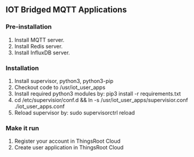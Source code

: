 ## IOT Bridged MQTT Applications

### Pre-installation
1. Install MQTT server.
2. Install Redis server.
3. Install InfluxDB server.

### Installation

1. Install supervisor, python3, python3-pip
2. Checkout code to /usr/iot_user_apps
3. Install required python3 modules by: pip3 install -r requirements.txt
4. cd /etc/supervisior/conf.d && ln -s /usr/iot_user_apps/supervisior.conf ./iot_user_apps.conf
5. Reload supervisor by: sudo supervisorctrl reload

### Make it run

1. Register your account in ThingsRoot Cloud
2. Create user application in ThingsRoot Cloud

 
